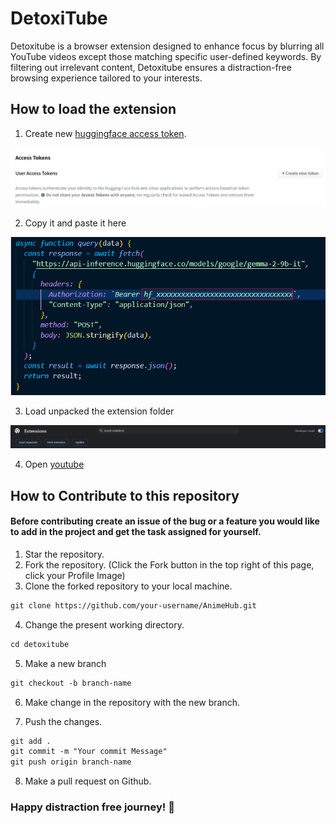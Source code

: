 # DetoxiTube

Detoxitube is a browser extension designed to enhance focus by blurring all YouTube videos except those matching specific user-defined keywords. By filtering out irrelevant content, Detoxitube ensures a distraction-free browsing experience tailored to your interests.

## How to load the extension

1. Create new [huggingface access token](https://huggingface.co/google/gemma-2-9b-it).

![alt text](image1.png)

2. Copy it and paste it here

![alt text](image2.png)

3. Load unpacked the extension folder

![alt text](image3.png)

4. Open [youtube](https://www.youtube.com/)

## How to Contribute to this repository

#### Before contributing create an issue of the bug or a feature you would like to add in the project and get the task assigned for yourself.

1. Star the repository.
2. Fork the repository. (Click the Fork button in the top right of this page, click your Profile Image)
3. Clone the forked repository to your local machine.

```markdown
git clone https://github.com/your-username/AnimeHub.git
```

4. Change the present working directory.

```markdown
cd detoxitube
```

5. Make a new branch

```markdown
git checkout -b branch-name
```

6. Make change in the repository with the new branch.

7. Push the changes.

```markdown
git add .
git commit -m "Your commit Message"
git push origin branch-name
```

8. Make a pull request on Github.

### Happy distraction free journey! 🍿